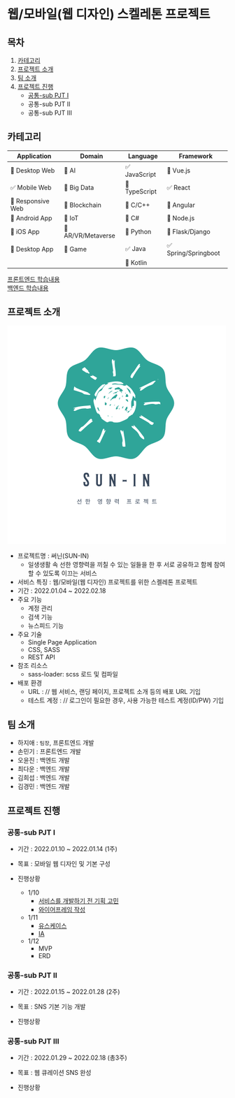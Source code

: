 # 웹/모바일(웹 디자인) 스켈레톤 프로젝트

## 목차

1. [카테고리](#카테고리)
2. [프로젝트 소개](#프로젝트-소개)
3. [팀 소개](#팀-소개)
4. [프로젝트 진행](#프로젝트-진행)
   - [공통-sub PJT Ⅰ](#공통sub-pjt)
   - 공통-sub PJT Ⅱ
   - 공통-sub PJT Ⅲ

<!-- 필수 항목 -->

## 카테고리

| Application                          | Domain                                | Language                         | Framework                            |
| ------------------------------------ | ------------------------------------- | -------------------------------- | ------------------------------------ |
| :black_square_button: Desktop Web    | :black_square_button: AI              | :white_check_mark: JavaScript    | :black_square_button: Vue.js         |
| :white_check_mark: Mobile Web        | :black_square_button: Big Data        | :black_square_button: TypeScript | :white_check_mark: React             |
| :black_square_button: Responsive Web | :black_square_button: Blockchain      | :black_square_button: C/C++      | :black_square_button: Angular        |
| :black_square_button: Android App    | :black_square_button: IoT             | :black_square_button: C#         | :black_square_button: Node.js        |
| :black_square_button: iOS App        | :black_square_button: AR/VR/Metaverse | :black_square_button: Python     | :black_square_button: Flask/Django   |
| :black_square_button: Desktop App    | :black_square_button: Game            | :white_check_mark: Java          | :white_check_mark: Spring/Springboot |
|                                      |                                       | :black_square_button: Kotlin     |                                      |

[프론트엔드 학습내용](/문서/FRONTEND.md)  
[백엔드 학습내용](/문서/BACKEND.md)

<!-- 필수 항목 -->

## 프로젝트 소개

![로고](md-images/%EB%A1%9C%EA%B3%A0.png)

- 프로젝트명 : 써닌(SUN-IN)
  - 일생생활 속 선한 영향력을 끼칠 수 있는 일들을 한 후 서로 공유하고 함께 참여할 수 있도록 이끄는 서비스
- 서비스 특징 : 웹/모바일(웹 디자인) 프로젝트를 위한 스켈레톤 프로젝트
- 기간 : 2022.01.04 ~ 2022.02.18
- 주요 기능
  - 계정 관리
  - 검색 기능
  - 뉴스피드 기능
- 주요 기술
  - Single Page Application
  - CSS, SASS
  - REST API
- 참조 리소스
  - sass-loader: scss 로드 및 컴파일
- 배포 환경
  - URL : // 웹 서비스, 랜딩 페이지, 프로젝트 소개 등의 배포 URL 기입
  - 테스트 계정 : // 로그인이 필요한 경우, 사용 가능한 테스트 계정(ID/PW) 기입

<!-- 자유 양식 -->

## 팀 소개

- 하지애 : `팀장`, 프론트엔드 개발
- 손민기 : 프론트엔드 개발
- 오윤진 : 백엔드 개발
- 최다운 : 백엔드 개발
- 김희섭 : 백엔드 개발
- 김경민 : 백엔드 개발

<!-- 자유 양식 -->

## 프로젝트 진행

### 공통-sub PJT Ⅰ

- 기간 : 2022.01.10 ~ 2022.01.14 (1주)
- 목표 : 모바일 웹 디자인 및 기본 구성

- 진행상황
  - 1/10
    - [서비스를 개발하기 전 기획 고민](/문서/와이어프레임/README.md)
    - [와이어프레임 작성](/문서/와이어프레임/README.md)
  - 1/11
    - [유스케이스](/문서/유스케이스/README.md)
    - [IA](/문서/IA/README.md)
  - 1/12
    - MVP
    - ERD



### 공통-sub PJT Ⅱ

- 기간 : 2022.01.15 ~ 2022.01.28 (2주)
- 목표 : SNS 기본 기능 개발

- 진행상황



###  공통-sub PJT Ⅲ

- 기간 : 2022.01.29 ~ 2022.02.18 (총3주)
- 목표 : 웹 큐레이션 SNS 완성

- 진행상황

